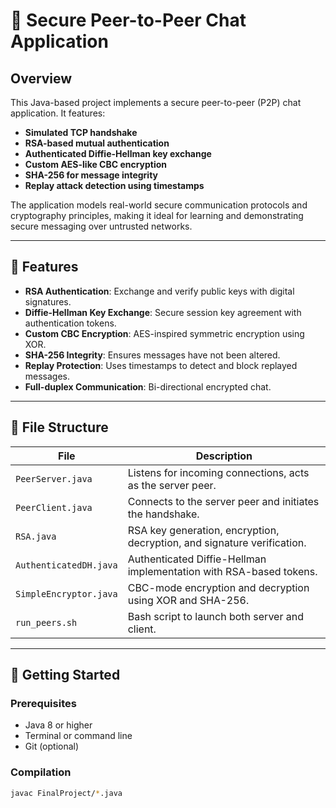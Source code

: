 # 🔐 Secure Peer-to-Peer Chat Application

## Overview

This Java-based project implements a secure peer-to-peer (P2P) chat application. It features:

- **Simulated TCP handshake**
- **RSA-based mutual authentication**
- **Authenticated Diffie-Hellman key exchange**
- **Custom AES-like CBC encryption**
- **SHA-256 for message integrity**
- **Replay attack detection using timestamps**

The application models real-world secure communication protocols and cryptography principles, making it ideal for learning and demonstrating secure messaging over untrusted networks.

---

## 🔧 Features

- **RSA Authentication**: Exchange and verify public keys with digital signatures.
- **Diffie-Hellman Key Exchange**: Secure session key agreement with authentication tokens.
- **Custom CBC Encryption**: AES-inspired symmetric encryption using XOR.
- **SHA-256 Integrity**: Ensures messages have not been altered.
- **Replay Protection**: Uses timestamps to detect and block replayed messages.
- **Full-duplex Communication**: Bi-directional encrypted chat.

---

## 📁 File Structure

| File                  | Description                                                             |
|-----------------------|-------------------------------------------------------------------------|
| `PeerServer.java`     | Listens for incoming connections, acts as the server peer.              |
| `PeerClient.java`     | Connects to the server peer and initiates the handshake.                |
| `RSA.java`            | RSA key generation, encryption, decryption, and signature verification. |
| `AuthenticatedDH.java`| Authenticated Diffie-Hellman implementation with RSA-based tokens.      |
| `SimpleEncryptor.java`| CBC-mode encryption and decryption using XOR and SHA-256.               |
| `run_peers.sh`        | Bash script to launch both server and client.                           |

---

## 🚀 Getting Started

### Prerequisites

- Java 8 or higher
- Terminal or command line
- Git (optional)

### Compilation

```bash
javac FinalProject/*.java
